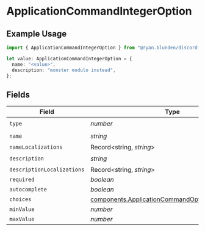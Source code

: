 # ApplicationCommandIntegerOption

## Example Usage

```typescript
import { ApplicationCommandIntegerOption } from "@ryan.blunden/discord-sdk/models/components";

let value: ApplicationCommandIntegerOption = {
  name: "<value>",
  description: "monster modulo instead",
};
```

## Fields

| Field                                                                                                                  | Type                                                                                                                   | Required                                                                                                               | Description                                                                                                            |
| ---------------------------------------------------------------------------------------------------------------------- | ---------------------------------------------------------------------------------------------------------------------- | ---------------------------------------------------------------------------------------------------------------------- | ---------------------------------------------------------------------------------------------------------------------- |
| `type`                                                                                                                 | *number*                                                                                                               | :heavy_check_mark:                                                                                                     | N/A                                                                                                                    |
| `name`                                                                                                                 | *string*                                                                                                               | :heavy_check_mark:                                                                                                     | N/A                                                                                                                    |
| `nameLocalizations`                                                                                                    | Record<string, *string*>                                                                                               | :heavy_minus_sign:                                                                                                     | N/A                                                                                                                    |
| `description`                                                                                                          | *string*                                                                                                               | :heavy_check_mark:                                                                                                     | N/A                                                                                                                    |
| `descriptionLocalizations`                                                                                             | Record<string, *string*>                                                                                               | :heavy_minus_sign:                                                                                                     | N/A                                                                                                                    |
| `required`                                                                                                             | *boolean*                                                                                                              | :heavy_minus_sign:                                                                                                     | N/A                                                                                                                    |
| `autocomplete`                                                                                                         | *boolean*                                                                                                              | :heavy_minus_sign:                                                                                                     | N/A                                                                                                                    |
| `choices`                                                                                                              | [components.ApplicationCommandOptionIntegerChoice](../../models/components/applicationcommandoptionintegerchoice.md)[] | :heavy_minus_sign:                                                                                                     | N/A                                                                                                                    |
| `minValue`                                                                                                             | *number*                                                                                                               | :heavy_minus_sign:                                                                                                     | N/A                                                                                                                    |
| `maxValue`                                                                                                             | *number*                                                                                                               | :heavy_minus_sign:                                                                                                     | N/A                                                                                                                    |